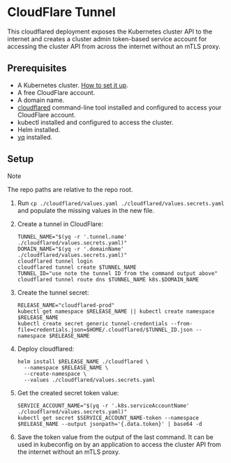 # CloudFlare Tunnel

This cloudflared deployment exposes the Kubernetes cluster API to the internet
and creates a cluster admin token-based service account for accessing the cluster API from across the internet
without an mTLS proxy.

## Prerequisites

- A Kubernetes cluster. [How to set it up](../os/README.md#install-k3s).
- A free CloudFlare account.
- A domain name.
- [cloudflared](https://developers.cloudflare.com/cloudflare-one/connections/connect-networks/downloads/) command-line tool installed and configured to access your CloudFlare account.
- kubectl installed and configured to access the cluster.
- Helm installed.
- [yq](https://github.com/mikefarah/yq) installed.

## Setup

> [!NOTE]  
> The repo paths are relative to the repo root.

1. Run `cp ./cloudflared/values.yaml ./cloudflared/values.secrets.yaml` and populate the missing values in the new file.

2. Create a tunnel in CloudFlare:

    ```shell
    TUNNEL_NAME="$(yq -r '.tunnel.name' ./cloudflared/values.secrets.yaml)"
    DOMAIN_NAME="$(yq -r '.domainName' ./cloudflared/values.secrets.yaml)"
    cloudflared tunnel login
    cloudflared tunnel create $TUNNEL_NAME
    TUNNEL_ID="use note the tunnel ID from the command output above"
    cloudflared tunnel route dns $TUNNEL_NAME k8s.$DOMAIN_NAME
    ```

3. Create the tunnel secret:

    ```shell
    RELEASE_NAME="cloudflared-prod"
    kubectl get namespace $RELEASE_NAME || kubectl create namespace $RELEASE_NAME
    kubectl create secret generic tunnel-credentials --from-file=credentials.json=$HOME/.cloudflared/$TUNNEL_ID.json --namespace $RELEASE_NAME
    ```

4. Deploy cloudflared:

    ```shell
    helm install $RELEASE_NAME ./cloudflared \
      --namespace $RELEASE_NAME \
      --create-namespace \
      --values ./cloudflared/values.secrets.yaml
    ```

5. Get the created secret token value:

    ```shell
    SERVICE_ACCOUNT_NAME="$(yq -r '.k8s.serviceAccountName' ./cloudflared/values.secrets.yaml)"
    kubectl get secret $SERVICE_ACCOUNT_NAME-token --namespace $RELEASE_NAME --output jsonpath='{.data.token}' | base64 -d
    ```

6. Save the token value from the output of the last command. It can be used in kubeconfig on by an application to access the cluster API from the internet without an mTLS proxy.
